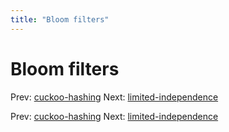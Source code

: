 ```yaml
---
title: "Bloom filters"
---
```


# Bloom filters

Prev: [cuckoo-hashing](cuckoo-hashing.md)
Next: [limited-independence](limited-independence.md)

Prev: [cuckoo-hashing](cuckoo-hashing.md)
Next: [limited-independence](limited-independence.md)
